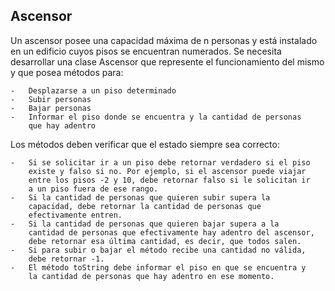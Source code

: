 ## Ascensor

 
Un ascensor posee una capacidad máxima de n personas y está
    instalado en un edificio cuyos pisos se encuentran numerados. Se
    necesita desarrollar una clase Ascensor que represente el
    funcionamiento del mismo y que posea métodos para:

    -   Desplazarse a un piso determinado
    -   Subir personas
    -   Bajar personas
    -   Informar el piso donde se encuentra y la cantidad de personas
        que hay adentro

Los métodos deben verificar que el estado siempre sea correcto:

    -   Si se solicitar ir a un piso debe retornar verdadero si el piso
        existe y falso si no. Por ejemplo, si el ascensor puede viajar
        entre los pisos -2 y 10, debe retornar falso si le solicitan ir
        a un piso fuera de ese rango.
    -   Si la cantidad de personas que quieren subir supera la
        capacidad, debe retornar la cantidad de personas que
        efectivamente entren.
    -   Si la cantidad de personas que quieren bajar supera a la
        cantidad de personas que efectivamente hay adentro del ascensor,
        debe retornar esa última cantidad, es decir, que todos salen.
    -   Si para subir o bajar el método recibe una cantidad no válida,
        debe retornar -1.
    -   El método toString debe informar el piso en que se encuentra y
        la cantidad de personas que hay adentro en ese momento.
